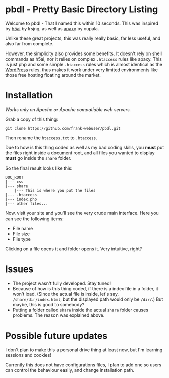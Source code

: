 # pbdl - Pretty Basic Directory Listing

Welcome to pbdl - That I named this within 10 seconds.
This was inspired by [h5ai](https://github.com/lrsjng/h5ai) by lrsjng, 
as well as [apaxy](https://github.com/AdamWhitcroft/apaxy) by oupala.

Unlike these great projects, this was really really basic, far less useful, 
and also far from complete.

However, the simplicity also provides some benefits. It doesn't rely on 
shell commands as h5ai, nor it relies on complex `.htaccess` rules like apaxy.
This is just php and some simple `.htaccess` rules which is almost identical 
as the [WordPress](wordpress.org) rules, thus makes it work under very limited 
environments like those free hosting floating around the market.

# Installation

*Works only on Apache or Apache compatiable web servers.*

Grab a copy of this thing:

```
git clone https://github.com/frank-webuser/pbdl.git
```

Then rename the `htaccess.txt` to `.htaccess`.

Due to how is this thing coded as well as my bad coding skills, you **must** 
put the files right inside a document root, and all files you wanted to display 
**must** go inside the `share` folder.

So the final result looks like this:

```
DOC_ROOT
|--- css
|--- share
    |--- This is where you put the files
|--- .htaccess
|--- index.php
|--- other files...
```

Now, visit your site and you'll see the very crude main interface.
Here you can see the following items:

- File name
- File size
- File type

Clicking on a file opens it and folder opens it.
Very intuitive, right?

# Issues

- The project wasn't fully developed. Stay tuned!
- Because of how is this thing coded, if there is a index file in a folder,
  it won't load. (Since the actual file is inside, let's say,
  `/share/dir/index.html`, but the displayed path would only be `/dir/`.)
  But maybe, this is good to somebody?
- Putting a folder called `share` inside the actual `share` folder causes
  problems. The reason was explained above.

# Possible future updates

I don't plan to make this a personal drive thing at least now, but I'm 
learning sessions and cookies!

Currently this does not have configurations files, I plan to add one so 
users can control the behaviour easily, and change installation path.

